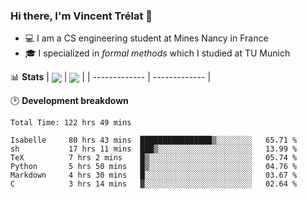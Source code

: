 ### Hi there, I'm Vincent Trélat 👋
 - 💻 I am a CS engineering student at Mines Nancy in France
 - 🎓 I specialized in *formal methods* which I studied at TU Munich

📊 **Stats**
| <img align="center" src="https://readme-stats.clckblog.space/api?username=VTrelat&show_icons=true&include_all_commits=true&theme=tokyonight&hide_border=true" /> | <img align="center" src="https://readme-stats.clckblog.space/api/top-langs/?username=VTrelat&layout=compact&theme=tokyonight&hide_border=true&exclude_repo=ElevatorSimulator" /> |
| ------------- | ------------- |

🕑 **Development breakdown**
<!--START_SECTION:waka-->

```text
Total Time: 122 hrs 49 mins

Isabelle     80 hrs 43 mins  ████████████████▒░░░░░░░░   65.71 %
sh           17 hrs 11 mins  ███▒░░░░░░░░░░░░░░░░░░░░░   13.99 %
TeX          7 hrs 2 mins    █▒░░░░░░░░░░░░░░░░░░░░░░░   05.74 %
Python       5 hrs 50 mins   █▒░░░░░░░░░░░░░░░░░░░░░░░   04.76 %
Markdown     4 hrs 30 mins   █░░░░░░░░░░░░░░░░░░░░░░░░   03.67 %
C            3 hrs 14 mins   ▓░░░░░░░░░░░░░░░░░░░░░░░░   02.64 %
```

<!--END_SECTION:waka-->
